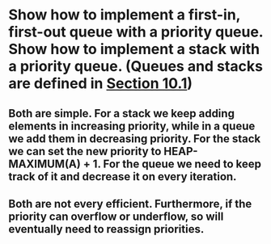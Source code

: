 # Show how to implement a first-in, first-out queue with a priority queue. Show how to implement a stack with a priority queue. (Queues and stacks are defined in [Section 10.1](https://www.notion.so/10-Elementary-Data-Structures-23d549825bf480af9202e8d5edf4a44f?pvs=21))

## Both are simple. For a stack we keep adding elements in increasing priority, while in a queue we add them in decreasing priority. For the stack we can set the new priority to HEAP-MAXIMUM(A) + 1. For the queue we need to keep track of it and decrease it on every iteration.

## Both are not every efficient. Furthermore, if the priority can overflow or underflow, so will eventually need to reassign priorities.
